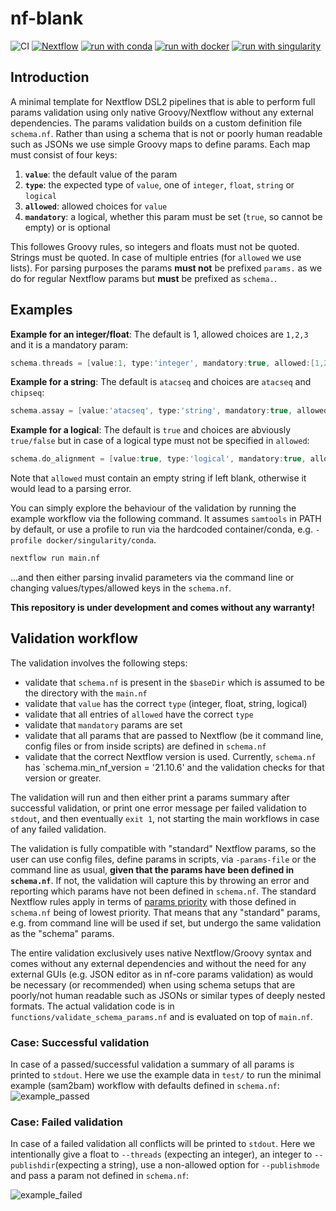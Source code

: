 # nf-blank

![CI](https://github.com/ATpoint/nf_blank/actions/workflows/CI.yml/badge.svg)
[![Nextflow](https://img.shields.io/badge/nextflow%20DSL2-%E2%89%A521.10.6-23aa62.svg?labelColor=000000)](https://www.nextflow.io/)
[![run with conda](http://img.shields.io/badge/run%20with-conda-3EB049?labelColor=000000&logo=anaconda)](https://docs.conda.io/en/latest/)
[![run with docker](https://img.shields.io/badge/run%20with-docker-0db7ed?labelColor=000000&logo=docker)](https://www.docker.com/)
[![run with singularity](https://img.shields.io/badge/run%20with-singularity-1d355c.svg?labelColor=000000)](https://sylabs.io/docs/)

## Introduction

A minimal template for Nextflow DSL2 pipelines that is able to perform full params validation using only native Groovy/Nextflow without any external dependencies.
The params validation builds on a custom definition file `schema.nf`. Rather than using a schema that is not or poorly human readable such as JSONs we use simple Groovy maps to define params. Each map must consist of four keys:

1) **`value`**:     the default value of the param
2) **`type`**:      the expected type of `value`, one of `integer`, `float`, `string` or `logical`
3) **`allowed`**:   allowed choices for `value`
4) **`mandatory`**: a logical, whether this param must be set (`true`, so cannot be empty) or is optional

This followes Groovy rules, so integers and floats must not be quoted. Strings must be quoted. In case of multiple entries (for `allowed` we use lists).
For parsing purposes the params **must not** be prefixed `params.` as we do for regular Nextflow params but **must** be prefixed as `schema.`. 

## Examples

**Example for an integer/float**: The default is 1, allowed choices are `1,2,3` and it is a mandatory param:
```groovy
schema.threads = [value:1, type:'integer', mandatory:true, allowed:[1,2,3]]`
```

**Example for a string**: The default is `atacseq` and choices are `atacseq` and `chipseq`:
```groovy
schema.assay = [value:'atacseq', type:'string', mandatory:true, allowed:['atacseq', 'chipseq']]`
```

**Example for a logical**: The default is `true` and choices are abviously `true/false` but in case of a logical type must not be specified in `allowed`:
```groovy
schema.do_alignment = [value:true, type:'logical', mandatory:true, allowed:'']`
```

Note that `allowed` must contain an empty string if left blank, otherwise it would lead to a parsing error.

You can simply explore the behaviour of the validation by running the example workflow via the following command. It assumes `samtools` in PATH by default, or use a profile to run via the hardcoded container/conda, e.g. `-profile docker/singularity/conda`.

```bash
nextflow run main.nf
```

...and then either parsing invalid parameters via the command line or changing values/types/allowed keys in the `schema.nf`.

**This repository is under development and comes without any warranty!**

## Validation workflow

The validation involves the following steps:

- validate that `schema.nf` is present in the `$baseDir` which is assumed to be the directory with the `main.nf`
- validate that `value` has the correct `type` (integer, float, string, logical)
- validate that all entries of `allowed` have the correct `type`
- validate that `mandatory` params are set
- validate that all params that are passed to Nextflow (be it command line, config files or from inside scripts) are defined in `schema.nf`
- validate that the correct Nextflow version is used. Currently, `schema.nf` has `schema.min_nf_version = '21.10.6' and the validation checks for that version or greater.

The validation will run and then either print a params summary after successful validation, or print one error message per failed validation to `stdout`, and then eventually `exit 1`, not starting the main workflows in case of any failed validation.

The validation is fully compatible with "standard" Nextflow params, so the user can use config files, define params in scripts, via `-params-file` or the command line as usual, **given that the params have been defined in `schema.nf`**. If not, the validation will capture this by throwing an error and reporting which params have not been defined in `schema.nf`. The standard Nextflow rules apply in terms of [params priority](https://www.nextflow.io/docs/latest/config.html#configuration-file) with those defined in `schema.nf` being of lowest priority. That means that any "standard" params, e.g. from command line will be used if set, but undergo the same validation as the "schema" params.

The entire validation exclusively uses native Nextflow/Groovy syntax and comes without any external dependencies and without the need for any external GUIs (e.g. JSON editor as in nf-core params validation) as would be necessary (or recommended) when using schema setups that are poorly/not human readable such as JSONs or similar types of deeply nested formats. The actual validation code is in `functions/validate_schema_params.nf` and is evaluated on top of `main.nf`.

### Case: Successful validation

In case of a passed/successful validation a summary of all params is printed to `stdout`. Here we use the example data in `test/` to run the minimal example (sam2bam) workflow with defaults defined in `schema.nf`:
<br>
![example_passed](https://i.ibb.co/9qHC62z/Screenshot-2021-12-22-at-23-52-45.png) 
<br>

### Case: Failed validation
In case of a failed validation all conflicts will be printed to `stdout`. Here we intentionally give a float to `--threads` (expecting an integer), an integer to `--publishdir`(expecting a string), use a non-allowed option for `--publishmode` and pass a param not defined in `schema.nf`:

![example_failed](https://i.ibb.co/6Rkz1SN/example-failed.png)
